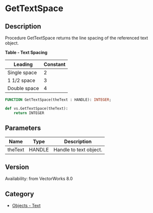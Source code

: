 # GetTextSpace

## Description
Procedure GetTextSpace returns the line spacing of the referenced text object.

**Table - Text Spacing**

| Leading        | Constant |
|----------------|----------|
| Single space   | 2        |
| 1 1/2 space    | 3        |
| Double space   | 4        |

```pascal
FUNCTION GetTextSpace(theText : HANDLE): INTEGER;
```

```python
def vs.GetTextSpace(theText):
    return INTEGER
```

## Parameters
|Name|Type|Description|
|---|---|---|
|theText|HANDLE|Handle to text object.|

## Version
Availability: from VectorWorks 8.0

## Category
* [Objects - Text](../Categories/Objects%20-%20Text.md)
